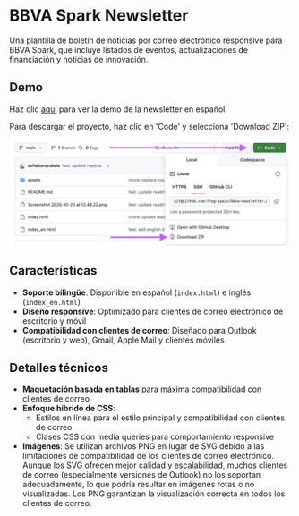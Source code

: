 # BBVA Spark Newsletter

Una plantilla de boletín de noticias por correo electrónico responsive para BBVA Spark, que incluye listados de eventos, actualizaciones de financiación y noticias de innovación.

## Demo

Haz clic [aquí](https://frog-spain.github.io/bbva-newsletter/) para ver la demo de la newsletter en español.

Para descargar el proyecto, haz clic en 'Code' y selecciona 'Download ZIP':

![Download instruction](assets/screenshot.png)

## Características

- **Soporte bilingüe**: Disponible en español (`index.html`) e inglés (`index_en.html`)
- **Diseño responsive**: Optimizado para clientes de correo electrónico de escritorio y móvil
- **Compatibilidad con clientes de correo**: Diseñado para Outlook (escritorio y web), Gmail, Apple Mail y clientes móviles

## Detalles técnicos

- **Maquetación basada en tablas** para máxima compatibilidad con clientes de correo
- **Enfoque híbrido de CSS**:
  - Estilos en línea para el estilo principal y compatibilidad con clientes de correo
  - Clases CSS con media queries para comportamiento responsive
- **Imágenes**: Se utilizan archivos PNG en lugar de SVG debido a las limitaciones de compatibilidad de los clientes de correo electrónico. Aunque los SVG ofrecen mejor calidad y escalabilidad, muchos clientes de correo (especialmente versiones de Outlook) no los soportan adecuadamente, lo que podría resultar en imágenes rotas o no visualizadas. Los PNG garantizan la visualización correcta en todos los clientes de correo.
